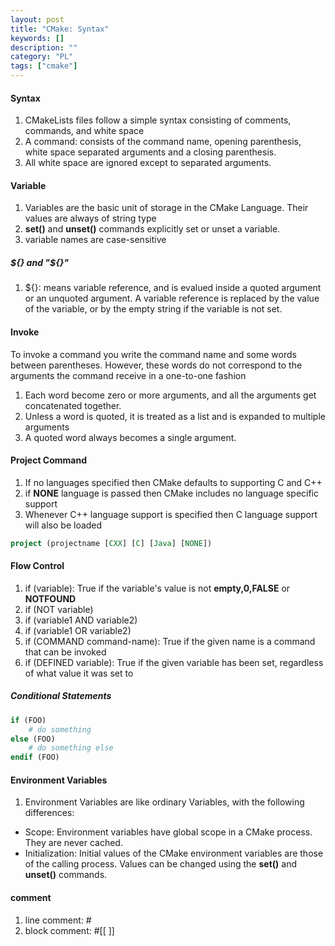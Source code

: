 ```yaml
---
layout: post
title: "CMake: Syntax"
keywords: []
description: ""
category: "PL"
tags: ["cmake"]
---
```



#### Syntax
1. CMakeLists files follow a simple syntax consisting of comments, commands, and
   white space
2. A command: consists of the command name, opening parenthesis, white space
   separated arguments and a closing parenthesis.
3. All white space are ignored except to separated arguments.


#### Variable
1. Variables are the basic unit of storage in the CMake Language. Their values
   are always of string type
2. **set()** and **unset()** commands explicitly set or unset a variable.
3. variable names are case-sensitive 

##### ${} and "${}"
1. ${}: means variable reference, and is evalued inside a quoted argument or an unquoted argument.
A variable reference is replaced by the value of the variable, or by the empty string if the
variable is not set.


#### Invoke
To invoke a command you write the command name and some words between parentheses. However, these
words do not correspond to the arguments the command receive in a one-to-one fashion
1. Each word become zero or more arguments, and all the arguments get concatenated together.
2. Unless a word is quoted, it is treated as a list and is expanded to multiple arguments
3. A quoted word always becomes a single argument.

#### Project Command
1. If no languages specified then CMake defaults to supporting C and C++
2. if **NONE** language is passed then CMake includes no language specific
   support
3. Whenever C++ language support is specified then C language support will also
   be loaded

```cmake
project (projectname [CXX] [C] [Java] [NONE])
```

#### Flow Control

1. if (variable): True if the variable's value is not **empty,0,FALSE** or
   **NOTFOUND**
2. if (NOT variable)
3. if (variable1 AND variable2)
4. if (variable1 OR variable2)
5. if (COMMAND command-name): True if the given name is a command that can be
   invoked
6. if (DEFINED variable): True if the given variable has been set, regardless of
   what value it was set to

##### Conditional Statements

```cmake
if (FOO)
	# do something
else (FOO)
    # do something else
endif (FOO)
```


#### Environment Variables
1. Environment Variables are like ordinary Variables, with the following
   differences:
- Scope: Environment variables have global scope in a CMake process. They are
never cached.
- Initialization: Initial values of the CMake environment variables are those of
  the calling process. Values can be changed using the **set()** and
  **unset()** commands. 



#### comment
1. line comment: #
2. block comment: #[[ ]]



